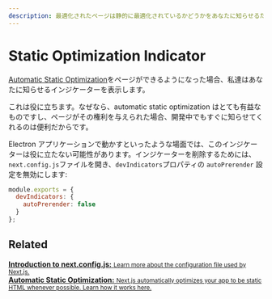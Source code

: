 ```yaml
---
description: 最適化されたページは静的に最適化されているかどうかをあなたに知らせるためのインジケーターを含んでいます。あなたはこのページを見ることで、インジケーターを対象から外すことができるようになります。
---
```


# Static Optimization Indicator

[Automatic Static Optimization](/docs/advanced-features/automatic-static-optimization.md)をページができるようになった場合、私達はあなたに知らせるインジケーターを表示します。

これは役に立ちます。なぜなら、automatic static optimization はとても有益なものですし、ページがその権利を与えられた場合、開発中でもすぐに知らせてくれるのは便利だからです。

Electron アプリケーションで動かすといったような場面では、このインジケーターは役に立たない可能性があります。インジケーターを削除するためには、`next.config.js`ファイルを開き、`devIndicators`プロパティの `autoPrerender` 設定を無効にします:

```js
module.exports = {
  devIndicators: {
    autoPrerender: false
  }
};
```

## Related

<div class="card">
  <a href="/docs/api-reference/next.config.js/introduction.md">
    <b>Introduction to next.config.js:</b>
    <small>Learn more about the configuration file used by Next.js.</small>
  </a>
</div>

<div class="card">
  <a href="/docs/advanced-features/automatic-static-optimization.md">
    <b>Automatic Static Optimization:</b>
    <small>Next.js automatically optimizes your app to be static HTML whenever possible. Learn how it works here.</small>
  </a>
</div>
